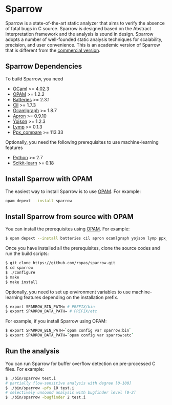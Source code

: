 # Sparrow

Sparrow is a state-of-the-art static analyzer that aims to verify the absence
of fatal bugs in C source. Sparrow is designed based on the Abstract Interpretation 
framework and the analysis is sound in design. Sparrow adopts a number of well-founded 
static analysis techniques for scalability, precision, and user convenience.
This is an academic version of Sparrow that is different from the [commercial version][fasoo].

## Sparrow Dependencies
To build Sparrow, you need
-   [OCaml][] >= 4.02.3
-   [OPAM][] >= 1.2.2
-   [Batteries][] >= 2.3.1
-   [Cil][] >= 1.7.3
-   [Ocamlgraph][] >= 1.8.7
-   [Apron][] >= 0.9.10
-   [Yojson][] >= 1.2.3
-   [Lymp][] >= 0.1.3
-   [Ppx_compare][] >= 113.33

Optionally, you need the following prerequisites to use machine-learning features
-   [Python][] >= 2.7
-   [Scikit-learn][] >= 0.18

[Ocaml]: http://caml.inria.fr
[OPam]: https://opam.ocaml.org
[Batteries]: http://batteries.forge.ocamlcore.org
[Cil]: https://github.com/cil-project/cil
[Ocamlgraph]: http://ocamlgraph.lri.fr/index.en.html
[Apron]: http://apron.cri.ensmp.fr/library
[Yojson]: http://mjambon.com/yojson.html
[Lymp]: https://github.com/dbousque/lymp
[Ppx_compare]: https://github.com/janestreet/ppx_compare
[Python]: https://www.python.org
[Scikit-learn]: http://scikit-learn.org
[OPAM]: http://opam.ocaml.org
[fasoo]: http://en.fasoo.com/sparrow

## Install Sparrow with OPAM
The easiest way to install Sparrow is to use [OPAM][]. For example:
```sh
opam depext --install sparrow
```

## Install Sparrow from source with OPAM
You can install the prerequisites using [OPAM][]. For example:
```sh
$ opam depext --install batteries cil apron ocamlgraph yojson lymp ppx_compare
```
Once you have installed all the prerequisites, clone the source codes and run the build scripts:
```sh
$ git clone https://github.com/ropas/sparrow.git
$ cd sparrow
$ ./configure
$ make
$ make install
```
Optionally, you need to set up environment variables to use machine-learning features
depending on the installation prefix.
```sh
$ export SPARROW_BIN_PATH= # PREFIX/bin
$ export SPARROW_DATA_PATH= # PREFIX/etc
```
For example, if you install Sparrow using OPAM:
```sh
$ export SPARROW_BIN_PATH=`opam config var sparrow:bin`
$ export SPARROW_DATA_PATH=`opam config var sparrow:etc`
```
## Run the analysis
You can run Sparrow for buffer overflow detection on pre-processed C files. For example:
```sh
$ ./bin/sparrow test.i
# partially flow-sensitive analysis with degree [0-100]
$ ./bin/sparrow -pfs 10 test.i
# selectively unsound analysis with bugfinder level [0-2]
$ ./bin/sparrow -bugfinder 2 test.i
```
